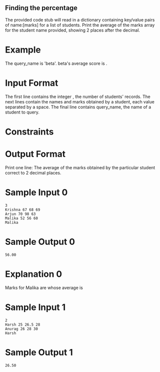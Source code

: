 ## Finding the percentage 

The provided code stub will read in a dictionary containing key/value pairs of name:[marks] for a list of students. Print the average of the marks array for the student name provided, showing 2 places after the decimal.

# Example




The query_name is 'beta'. beta's average score is .

# Input Format

The first line contains the integer , the number of students' records. The next  lines contain the names and marks obtained by a student, each value separated by a space. The final line contains query_name, the name of a student to query.

# Constraints

# Output Format

Print one line: The average of the marks obtained by the particular student correct to 2 decimal places.

# Sample Input 0
```
3
Krishna 67 68 69
Arjun 70 98 63
Malika 52 56 60
Malika
```
# Sample Output 0
```
56.00
```
# Explanation 0

Marks for Malika are  whose average is 

# Sample Input 1
```
2
Harsh 25 26.5 28
Anurag 26 28 30
Harsh
```
# Sample Output 1
```
26.50
```
